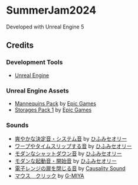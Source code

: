 # SummerJam2024

Developed with Unreal Engine 5

## Credits

### Development Tools
- [Unreal Engine](https://www.unrealengine.com/en-US)

### Unreal Engine Assets
- [Mannequins Pack](https://www.unrealengine.com/marketplace/en-US/product/mannequins-asset-pack) by
  [Epic Games](https://www.unrealengine.com/marketplace/en-US/profile/Epic+Games)
- [Storages Pack 1](https://www.unrealengine.com/marketplace/en-US/product/twinmotion-storages-pack-1) by
  [Epic Games](https://www.unrealengine.com/marketplace/en-US/profile/Epic+Games)

### Sounds
- [爽やかな決定音・システム音](https://dova-s.jp/se/play867.html) by
  [ひふみセオリー](https://dova-s.jp/_contents/author/profile143.html)
- [ワープやタイムスリップする音](https://dova-s.jp/se/play498.html) by
  [ひふみセオリー](https://dova-s.jp/_contents/author/profile143.html)
- [モダンなシャットダウン音](https://dova-s.jp/se/play505.html) by
  [ひふみセオリー](https://dova-s.jp/_contents/author/profile143.html)
- [モダンな起動音・開始音](https://dova-s.jp/se/play506.html) by
  [ひふみセオリー](https://dova-s.jp/_contents/author/profile143.html)
- [電子レンジの扉を閉じる音](https://dova-s.jp/se/play720.html) by
  [Causality Sound](https://dova-s.jp/_contents/author/profile285.html)
- [マウス　クリック](https://dova-s.jp/se/play518.html) by
  [G-MIYA](https://dova-s.jp/_contents/author/profile083.html)
